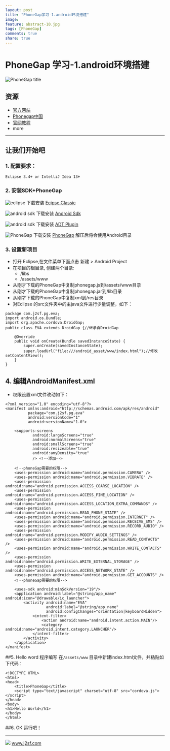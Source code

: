 ```yaml
---
layout: post
title: "PhoneGap学习-1.android环境搭建"
image:
feature: abstract-10.jpg
tags: [PhoneGap]
comments: true
share: true
---
```


# PhoneGap 学习-1.android环境搭建

![PhoneGap title](http://pic.yupoo.com/edyang/Erj1hGCU/medish.jpg)

## 资源

* [官方网站](http://25.io/smaller/)
* [Phonegap中国](http://www.phonegapcn.com/)
* [官网教程](http://docs.phonegap.com/en/edge/guide_platforms_index.md.html)
* more

------

## 让我们开始吧


### 1. 配置要求： 
	Eclipse 3.4+ or IntelliJ Idea 13+

### 2. 安装SDK+PhoneGap

![eclipse](http://www.phonegapcn.com/start/zh/1.3/index_files/eclipse.png) 下载安装 [Ecipse Classic](http://www.eclipse.org/downloads/)  

![android sdk](http://www.phonegapcn.com/start/zh/1.3/index_files/android.png) 下载安装 [Android Sdk](http://developer.android.com/sdk/index.html)  

![android sdk](http://www.phonegapcn.com/start/zh/1.3/index_files/android.png) 下载安装 [ADT Plugin](http://developer.android.com/sdk/eclipse-adt.html#installing)  

![PhoneGap](http://www.phonegapcn.com/start/zh/1.3/index_files/phonegap.png) 下载安装 [PhoneGap](http://phonegap.com/download)  解压后将会使用Android目录

### 3. 设置新项目

* 打开 Eclipse,在文件菜单下面点击 新建 > Android Project
* 在项目的根目录, 创建两个目录:
	* /libs
	* /assets/www
* 从刚才下载的PhoneGap中复制phonegap.js到/assets/www目录
* 从刚才下载的PhoneGap中复制phonegap.jar到/lib目录
* 从刚才下载的PhoneGap中复制xml到/res目录
* 对Eclipse 的src文件夹中的主java文件进行少量调整，如下：

<!-- lang:java -->
	package com.j2sf.pg.eva;
	import android.os.Bundle;
	import org.apache.cordova.DroidGap;
	public class EVA extends DroidGap {//继承自DroidGap
   		 
    	@Override
    	public void onCreate(Bundle savedInstanceState) {
        	super.onCreate(savedInstanceState);
        	super.loadUrl("file:///android_asset/www/index.html");//修改setContentView();
    	}
	}
<!-- lang:java -->

## 4. 编辑AndroidManifest.xml

* 权限设置xml文件改动如下：
<!-- lang:xml -->
    <?xml version="1.0" encoding="utf-8"?>
    <manifest xmlns:android="http://schemas.android.com/apk/res/android"
              package="com.j2sf.pg.eva"
              android:versionCode="1"
              android:versionName="1.0">
    
        <supports-screens
                android:largeScreens="true"
                android:normalScreens="true"
                android:smallScreens="true"
                android:resizeable="true"
                android:anyDensity="true"
                /> <!--添加-->
    
        <!--phoneGap需要的权限-->
        <uses-permission android:name="android.permission.CAMERA" />
        <uses-permission android:name="android.permission.VIBRATE" />
        <uses-permission android:name="android.permission.ACCESS_COARSE_LOCATION" />
        <uses-permission android:name="android.permission.ACCESS_FINE_LOCATION" />
        <uses-permission android:name="android.permission.ACCESS_LOCATION_EXTRA_COMMANDS" />
        <uses-permission android:name="android.permission.READ_PHONE_STATE" />
        <uses-permission android:name="android.permission.INTERNET" />
        <uses-permission android:name="android.permission.RECEIVE_SMS" />
        <uses-permission android:name="android.permission.RECORD_AUDIO" />
        <uses-permission android:name="android.permission.MODIFY_AUDIO_SETTINGS" />
        <uses-permission android:name="android.permission.READ_CONTACTS" />
        <uses-permission android:name="android.permission.WRITE_CONTACTS" />
        <uses-permission android:name="android.permission.WRITE_EXTERNAL_STORAGE" />
        <uses-permission android:name="android.permission.ACCESS_NETWORK_STATE" />
        <uses-permission android:name="android.permission.GET_ACCOUNTS" />
        <!--phoneGap需要的权限-->
    
        <uses-sdk android:minSdkVersion="19"/>
        <application android:label="@string/app_name" android:icon="@drawable/ic_launcher">
            <activity android:name="EVA"
                      android:label="@string/app_name"
                      android:configChanges="orientation|keyboardHidden">
                <intent-filter>
                    <action android:name="android.intent.action.MAIN"/>
                    <category android:name="android.intent.category.LAUNCHER"/>
                </intent-filter>
            </activity>
        </application>
    </manifest>

<!-- lang:xml -->

##5. Hello word 程序编写
在`/assets/www` 目录中新建index.html文件，并粘贴如下代码：
<!-- lang:html -->
    <!DOCTYPE HTML>
    <html>
    <head>
        <title>PhoneGap</title>
        <script type="text/javascript" charset="utf-8" src="cordova.js"></script>
    </head>
    <body>
    <h1>Hello World</h1>
    </body>
    </html>
<!-- lang:html -->

##6. OK 运行吧！ 
 
---
![](http://j2sf.com/favicon.png) www.j2sf.com

